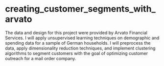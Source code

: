 # creating_customer_segments_with_arvato
The data and design for this project were provided by Arvato Financial Services. I will apply unsupervised learning techniques on demographic and spending data for a sample of German households. I will preprocess the data, apply dimensionality reduction techniques, and implement clustering algorithms to segment customers with the goal of optimizing customer outreach for a mail order company.
